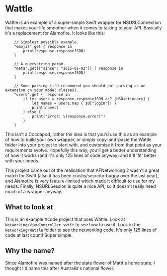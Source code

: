# Wattle

Wattle is an example of a super-simple Swift wrapper for NSURLConnection that makes your life smoother
when it comes to talking to your API. Basically it's a replacement for Alamofire. It looks like this:

        // Simplest possible example.
        "emojis".get { response in
            print(response.responseJSON)
        }
        
        // A querystring param.
        "meta".get(["since": "2015-01-02"]) { response in
            print(response.responseJSON)
        }	

        // Some parsing (i'd recommend you should put parsing as an extension on your model classes).
        "users".get { response in
            if let users = response.responseJSON as? [NSDictionary] {
                let names = users.map { $0["login"]! }
                print(names)
            } else {
                print("Error: \(response.error)")
            }
        }

This isn't a Cocoapod, rather the idea is that you'd use this as an example of how to build your own wrapper, or
simply copy-and-paste the Wattle folder into your project to start with, and customise it from that point as your
requirements evolve. Hopefully this way, you'll get a better understanding of how it works (and it's only 125 lines of code anyway) and it'll 'fit' better with your needs.

This project came out of the realisation that AFNetworking 2 wasn't a great match for Swift (also it has been crashy/security-buggy over the last year), and Alamofire is very feature-limited which made it difficult to use for my
needs. Finally, NSURLSession is quite a nice API, so it doesn't really need much of a wrapper anyway.

## What to look at

This is an example Xcode project that uses Wattle. Look at `Networking/ViewController.swift` to see how to use it.
Look in the `Networking/Wattle` folder to see the networking code. It's only 125 lines of code at last count! Super simple.

## Why the name?

Since Alamofire was named after the state flower of Mattt's home state, I thought I'd name this after Australia's national flower.
